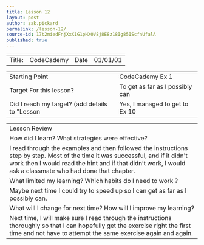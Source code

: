 ```yaml
---
title: Lesson 12
layout: post
author: zak.pickard
permalink: /lesson-12/
source-id: 17t2miedFnjXxX1G1pHX0V8j8E8z18Ig85IScfnUfalA
published: true
---
```

<table>
  <tr>
    <td>Title:</td>
    <td>CodeCademy</td>
    <td>Date</td>
    <td>01/01/01</td>
  </tr>
</table>


<table>
  <tr>
    <td>Starting Point</td>
    <td>CodeCademy Ex 1</td>
  </tr>
  <tr>
    <td>Target For this lesson?</td>
    <td>To get as far as I possibly can</td>
  </tr>
  <tr>
    <td>Did I reach my target? 
(add details to "Lesson </td>
    <td>Yes, I managed to get to Ex 10</td>
  </tr>
</table>


<table>
  <tr>
    <td>Lesson Review</td>
  </tr>
  <tr>
    <td>How did I learn? What strategies were effective?</td>
  </tr>
  <tr>
    <td>I read through the examples and then followed the instructions step by step. Most of the time it was successful, and if it didn't work then I would read the hint and if that didn’t work, I would ask a classmate who had done that chapter.</td>
  </tr>
  <tr>
    <td>What limited my learning? Which habits do I need to work ?</td>
  </tr>
  <tr>
    <td>Maybe next time I could try to speed up so I can get as far as I possibly can.</td>
  </tr>
  <tr>
    <td>What will I change for next time? How will I improve my learning?</td>
  </tr>
  <tr>
    <td>Next time, I will make sure I read through the instructions thoroughly so that I can hopefully get the exercise right the first time and not have to attempt the same exercise again and again.</td>
  </tr>
</table>


